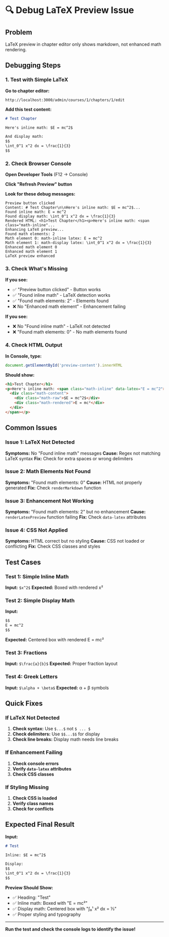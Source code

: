 # 🔍 Debug LaTeX Preview Issue

## Problem
LaTeX preview in chapter editor only shows markdown, not enhanced math rendering.

## Debugging Steps

### 1. **Test with Simple LaTeX**

**Go to chapter editor:**
```
http://localhost:3000/admin/courses/1/chapters/1/edit
```

**Add this test content:**
```markdown
# Test Chapter

Here's inline math: $E = mc^2$

And display math:
$$
\int_0^1 x^2 dx = \frac{1}{3}
$$
```

### 2. **Check Browser Console**

**Open Developer Tools** (F12 → Console)

**Click "Refresh Preview" button**

**Look for these debug messages:**
```
Preview button clicked
Content: # Test Chapter\n\nHere's inline math: $E = mc^2$...
Found inline math: E = mc^2
Found display math: \int_0^1 x^2 dx = \frac{1}{3}
Rendered HTML: <h1>Test Chapter</h1><p>Here's inline math: <span class="math-inline"...
Enhancing LaTeX preview...
Found math elements: 2
Math element 0: math-inline latex: E = mc^2
Math element 1: math-display latex: \int_0^1 x^2 dx = \frac{1}{3}
Enhanced math element 0
Enhanced math element 1
LaTeX preview enhanced
```

### 3. **Check What's Missing**

**If you see:**
- ✅ "Preview button clicked" - Button works
- ✅ "Found inline math" - LaTeX detection works
- ✅ "Found math elements: 2" - Elements found
- ❌ No "Enhanced math element" - Enhancement failing

**If you see:**
- ❌ No "Found inline math" - LaTeX not detected
- ❌ "Found math elements: 0" - No math elements found

### 4. **Check HTML Output**

**In Console, type:**
```javascript
document.getElementById('preview-content').innerHTML
```

**Should show:**
```html
<h1>Test Chapter</h1>
<p>Here's inline math: <span class="math-inline" data-latex="E = mc^2">
  <div class="math-content">
    <div class="math-raw">$E = mc^2$</div>
    <div class="math-rendered">E = mc²</div>
  </div>
</span></p>
```

## Common Issues

### Issue 1: LaTeX Not Detected
**Symptoms:** No "Found inline math" messages
**Cause:** Regex not matching LaTeX syntax
**Fix:** Check for extra spaces or wrong delimiters

### Issue 2: Math Elements Not Found
**Symptoms:** "Found math elements: 0"
**Cause:** HTML not properly generated
**Fix:** Check `renderMarkdown` function

### Issue 3: Enhancement Not Working
**Symptoms:** "Found math elements: 2" but no enhancement
**Cause:** `renderLatexPreview` function failing
**Fix:** Check `data-latex` attributes

### Issue 4: CSS Not Applied
**Symptoms:** HTML correct but no styling
**Cause:** CSS not loaded or conflicting
**Fix:** Check CSS classes and styles

## Test Cases

### Test 1: Simple Inline Math
**Input:** `$x^2$`
**Expected:** Boxed with rendered x²

### Test 2: Simple Display Math
**Input:**
```markdown
$$
E = mc^2
$$
```
**Expected:** Centered box with rendered E = mc²

### Test 3: Fractions
**Input:** `$\frac{a}{b}$`
**Expected:** Proper fraction layout

### Test 4: Greek Letters
**Input:** `$\alpha + \beta$`
**Expected:** α + β symbols

## Quick Fixes

### If LaTeX Not Detected
1. **Check syntax:** Use `$...$` not `$ ... $`
2. **Check delimiters:** Use `$$...$$` for display
3. **Check line breaks:** Display math needs line breaks

### If Enhancement Failing
1. **Check console errors**
2. **Verify `data-latex` attributes**
3. **Check CSS classes**

### If Styling Missing
1. **Check CSS is loaded**
2. **Verify class names**
3. **Check for conflicts**

## Expected Final Result

**Input:**
```markdown
# Test

Inline: $E = mc^2$

Display:
$$
\int_0^1 x^2 dx = \frac{1}{3}
$$
```

**Preview Should Show:**
- ✅ Heading: "Test"
- ✅ Inline math: Boxed with "E = mc²"
- ✅ Display math: Centered box with "∫₀¹ x² dx = ⅓"
- ✅ Proper styling and typography

---

**Run the test and check the console logs to identify the issue!**

